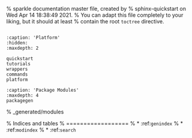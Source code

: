 % sparkle documentation master file, created by
% sphinx-quickstart on Wed Apr 14 18:38:49 2021.
% You can adapt this file completely to your liking, but it should at least
% contain the root `toctree` directive.

``` {include} ../../README.md
```


```{toctree}
:caption: 'Platform'
:hidden:
:maxdepth: 2

quickstart
tutorials
wrappers
commands
platform
```

```{toctree}
:caption: 'Package Modules'
:maxdepth: 4
packagegen
```

% _generated/modules

% Indices and tables
% ==================
% * :ref:`genindex`
% * :ref:`modindex`
% * :ref:`search`

